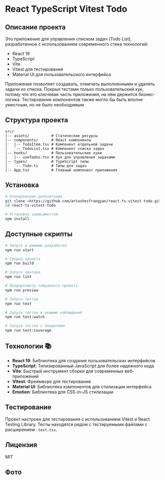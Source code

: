# React TypeScript Vitest Todo

## Описание проекта

Это приложение для управления списком задач (Todo List), разработанное с использованием современного стека технологий:
- React 19
- TypeScript
- Vite
- Vitest для тестирования
- Material UI для пользовательского интерфейса

Приложение позволяет создавать, отмечать выполненными и удалять задачи из списка.
Покрыл тестами только пользовательский хук, потому что это ключевая часть приложения, на нём держится бизнес-логика. Тестирование компонентов также могло бы быть вполне уместным, но не было необходимым

## Структура проекта

```
src/
|-- assets/          # Статические ресурсы
|-- components/      # React компоненты
|   |-- TodoItem.tsx # Компонент отдельной задачи
|   `-- TodoList.tsx # Компонент списка задач
|-- hooks/           # Пользовательские хуки
|   |-- useTodos.tsx # Хук для управления задачами
|-- types/           # TypeScript типы
|   `-- Todo.ts      # Типы для задач
|-- App.tsx          # Главный компонент приложения
```

## Установка

```bash
# Клонирование репозитория
git clone <https://github.com/artashesfrangyan/react-ts-vitest-todo.git>
cd react-ts-vitest-todo

# Установка зависимостей
npm install 
```

## Доступные скрипты

```bash
# Запуск в режиме разработки
npm run start

# Сборка проекта
npm run build

# Запуск линтера
npm run lint

# Предпросмотр собранного проекта
npm run preview

# Запуск тестов
npm run test

# Запуск тестов в режиме наблюдения
npm run test:watch

# Запуск тестов с покрытием 
npm run test:coverage
```

## Технологии 📚

- **React 19**: Библиотека для создания пользовательских интерфейсов
- **TypeScript**: Типизированный JavaScript для более надежного кода
- **Vite**: Быстрый инструмент сборки для современных веб-приложений
- **Vitest**: Фреймворк для тестирования
- **Material UI**: Библиотека компонентов для стилизации интерфейса
- **Emotion**: Библиотека для CSS-in-JS стилизации

## Тестирование

Проект настроен для тестирования с использованием Vitest и React Testing Library. Тесты находятся рядом с тестируемыми файлами с расширением `.test.tsx`.

## Лицензия

MIT

## Фото
